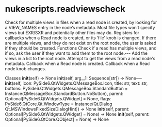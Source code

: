 # nukescripts.readviewscheck
Check for multiple views in files when a read node is created, by looking for a VIEW_NAMES entry in the node’s metadata. Most file types won’t specify views but EXR/SXR and potentially other files may do. Registers for callbacks when a Read node is created, or its ‘file’ knob is changed. If there are multiple views, and they do not exist on the root node, the user is asked if they should be created.
Functions  Check if a read has multiple views, and if so, ask the user if they want to add them to the root node.---  Add the views in a list to the root node.  Attempt to get the views from a read node's metadata.  Callback when a Read node is created.  Callback when a Read node knob changes.

Classes  __init__(self) -> None __init__(self, arg__1: Sequence[str]) -> None---  __init__(self, icon: PySide6.QtWidgets.QMessageBox.Icon, title: str, text: str, buttons: PySide6.QtWidgets.QMessageBox.StandardButton = Instance(QMessageBox.StandardButton.NoButton), parent: Optional[PySide6.QtWidgets.QWidget] = None, flags: PySide6.QtCore.Qt.WindowType = Instance(Qt.Dialog  Qt.MSWindowsFixedSizeDialogHint)) -> None __init__(self, parent: Optional[PySide6.QtWidgets.QWidget] = None) -> None  __init__(self, parent: Optional[PySide6.QtCore.QObject] = None) -> None